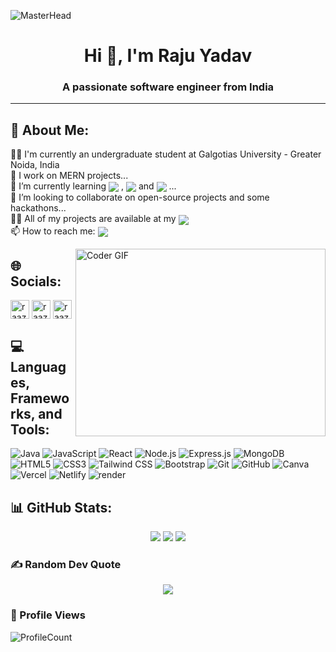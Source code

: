 ![MasterHead](https://mir-s3-cdn-cf.behance.net/project_modules/max_1200/79731568097599.5b50bca477735.jpg)
<h1 align="center">Hi 👋, I'm Raju Yadav</h1>
<h3 align="center">A passionate software engineer from India</h3>

---
## 💫 About Me:
👨‍🎓 I'm currently an undergraduate student at Galgotias University - Greater Noida, India<br>
🔭 I work on MERN projects...<br>
🌱 I’m currently learning <img align="center" src="https://img.shields.io/badge/Next-black?style=for-the-badge&logo=next.js&logoColor=white"> , <img align="center" src="https://img.shields.io/badge/typescript-%23007ACC.svg?style=for-the-badge&logo=typescript&logoColor=white"> and <img align="center" src="https://img.shields.io/badge/redux-%23593d88.svg?style=for-the-badge&logo=redux&logoColor=white"> ...<br>
👯 I’m looking to collaborate on open-source projects and some hackathons...<br>
👨‍💻 All of my projects are available at my <a href="https://linktr.ee/raaz23"><img align="center" src="https://img.shields.io/badge/Linktree-%23000000.svg?style=for-the-badge&logo=firefox&logoColor=#FF7139"></a><br>
📫 How to reach me: <a href="mailto:yadavraj1244@gmail.com"><img align="center" src="https://img.shields.io/badge/Gmail-D14836?style=for-the-badge&logo=gmail&logoColor=white"></a>

<img align="right" alt="Coder GIF" height=300 width=400 src="https://mir-s3-cdn-cf.behance.net/project_modules/max_1200/06f21a161921919.63cd7887d0a70.gif" />
  
## 🌐 Socials:
<p align="left">
<a href="https://instagram.com/raazveer30" target="blank"><img align="center" src="https://upload.wikimedia.org/wikipedia/commons/thumb/e/e7/Instagram_logo_2016.svg/768px-Instagram_logo_2016.svg.png" alt="raaz" height="30" width="30" /></a>
<a href="https://www.codechef.com/users/raaz23" target="blank"><img align="center" src="https://static.uacdn.net/thumbnail/external-app-icons/ce4fd2180646452aa0b03c3ffa3ef8e2.png" alt="raaz" height="30" width="30" /></a>
<a href="https://www.leetcode.com/raaz1_23" target="blank"><img align="center" src="https://upload.wikimedia.org/wikipedia/commons/8/8e/LeetCode_Logo_1.png" alt="raaz" height="30" width="30" /></a>


## 💻 Languages, Frameworks, and Tools:
![Java](https://img.shields.io/badge/java-%23E34F26.svg?style=for-the-badge&logo=java&logoColor=%23F7DF1E) ![JavaScript](https://img.shields.io/badge/javascript-%23323330.svg?style=for-the-badge&logo=javascript&logoColor=%23F7DF1E)
![React](https://img.shields.io/badge/react-%2320232a.svg?style=for-the-badge&logo=react&logoColor=%2361DAFB) ![Node.js](https://img.shields.io/badge/node.js-6DA55F?style=for-the-badge&logo=node.js&logoColor=white) ![Express.js](https://img.shields.io/badge/express.js-%23404d59.svg?style=for-the-badge&logo=express&logoColor=%2361DAFB)
![MongoDB](https://img.shields.io/badge/MongoDB-%234ea94b.svg?style=for-the-badge&logo=mongodb&logoColor=white)
![HTML5](https://img.shields.io/badge/html5-%23E34F26.svg?style=for-the-badge&logo=html5&logoColor=white) ![CSS3](https://img.shields.io/badge/css3-%231572B6.svg?style=for-the-badge&logo=css3&logoColor=white)
![Tailwind CSS](https://img.shields.io/badge/tailwindcss-%2338B2AC.svg?style=for-the-badge&logo=tailwind-css&logoColor=white) ![Bootstrap](https://img.shields.io/badge/bootstrap-%238511FA.svg?style=for-the-badge&logo=bootstrap&logoColor=white)
![Git](https://img.shields.io/badge/git-%23F05033.svg?style=for-the-badge&logo=git&logoColor=white) ![GitHub](https://img.shields.io/badge/github-%23121011.svg?style=for-the-badge&logo=github&logoColor=white) ![Canva](https://img.shields.io/badge/Canva-%2300C4CC.svg?style=for-the-badge&logo=Canva&logoColor=white)
![Vercel](https://img.shields.io/badge/vercel-%23000000.svg?style=for-the-badge&logo=vercel&logoColor=white) ![Netlify](https://img.shields.io/badge/netlify-%23000000.svg?style=for-the-badge&logo=netlify&logoColor=#00C7B7)
![render](https://img.shields.io/badge/render-%23000000.svg?style=for-the-badge&logo=render&logoColor=#00C7B7)



## 📊 GitHub Stats:
<p align="center">
  <img src="https://github-readme-streak-stats.herokuapp.com/?user=raaz23&theme=tokyonight&hide_border=false"/>
  <img src="https://github-readme-stats.vercel.app/api?username=raaz23&theme=tokyonight&hide_border=false&include_all_commits=true&count_private=true"/>
  <img src="https://github-readme-stats.vercel.app/api/top-langs/?username=raaz23&theme=tokyonight&hide_border=false&include_all_commits=true&count_private=true&layout=compact"/>
</p>



### ✍️ Random Dev Quote
<p align="center">
  <img src="https://quotes-github-readme.vercel.app/api?type=horizontal&theme=tokyonight"/>
</p>


### 👀 Profile Views
![ProfileCount](https://visitcount.itsvg.in/api?id=raaz23&icon=5&color=1)

<!-- Proudly created with GPRM ( https://gprm.itsvg.in ) -->
